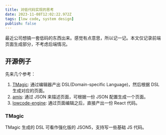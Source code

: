 ```yaml
---
title: 对低代码实现的思考
date: 2023-11-08T12:02:22.972Z
tags: [low code, system design]
publish: false
---
```


最近公司想搞一套低码的东西出来。感觉有点意思，所以记一记。本文仅记录前端页面生成部分，不考虑后端情况。

## 开源例子

先来几个参考：

1. [TMagic]: 通过编辑器产出 DSL(Domain-specific Language)，然后根据 DSL 生成对应的页面。
2. [amis]: 通过 JSON 来描述页面，可根据一份 JSON 配置生成一个页面。
3. [lowcode-engine]: 通过页面编辑之后，直接产出一份 React 代码。

### TMagic

TMagic 生成的 DSL 可看作强化版的 JSON5，支持写一些基础 JS 代码。

[tmagic]: https://github.com/Tencent/tmagic-editor
[amis]: https://github.com/baidu/amis
[lowcode-engine]: https://github.com/alibaba/lowcode-engine
